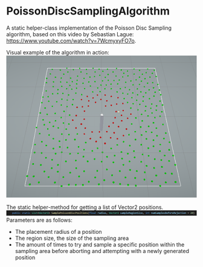 # PoissonDiscSamplingAlgorithm
A static helper-class implementation of the Poisson Disc Sampling algorithm, based on this video by Sebastian Lague: https://www.youtube.com/watch?v=7WcmyxyFO7o.

Visual example of the algorithm in action:
![PDS visual example](/images/poisson-disc-sampling-experiment.png)

The static helper-method for getting a list of Vector2 positions.
![PDS Static Helper-Method](/images/PoissonSampler-SamplePoissonDiscPositions.png)
Parameters are as follows:
* The placement radius of a position
* The region size, the size of the sampling area
* The amount of times to try and sample a specific position within the sampling area before aborting and attempting with a newly generated position
